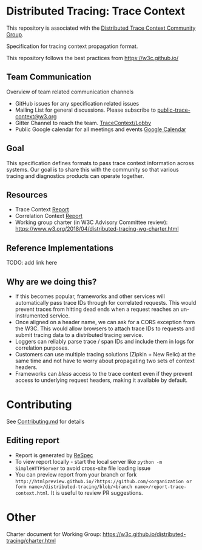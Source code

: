 # Distributed Tracing: Trace Context

This repository is associated with the [Distributed Trace Context Community Group](https://www.w3.org/community/trace-context/).

Specification for tracing context propagation format.

This repository follows the best practices from https://w3c.github.io/

## Team Communication 

Overview of team related communication channels

* GitHub issues for any specification related issues
* Mailing List for general discussions. Please subscribe to [public-trace-context@w3.org](http://lists.w3.org/Archives/Public/public-trace-context/)
* Gitter Channel to reach the team. [TraceContext/Lobby](https://gitter.im/TraceContext/Lobby)
* Public Google calendar for all meetings and events [Google Calendar](https://calendar.google.com/calendar?cid=ZHluYXRyYWNlLmNvbV81YTA5cWh1YTZmaDdqYjIzaDd2ZGpnNnZlZ0Bncm91cC5jYWxlbmRhci5nb29nbGUuY29t)

## Goal

This specification defines formats to pass trace context information across systems. Our goal is 
to share this with the community so that various tracing and diagnostics products can operate 
together.

## Resources

- Trace Context [Report](https://w3c.github.io/distributed-tracing/report-trace-context.html)
- Correlation Context [Report](https://w3c.github.io/distributed-tracing/report-correlation-context.html)
- Working group charter (in W3C Advisory Committee review): https://www.w3.org/2018/04/distributed-tracing-wg-charter.html


## Reference Implementations

TODO: add link here

## Why are we doing this?

* If this becomes popular, frameworks and other services will automatically pass trace IDs 
through for correlated requests. This would prevent traces from hitting dead ends when a request 
reaches an un-instrumented service.
* Once aligned on a header name, we can ask for a CORS exception from the W3C. This would allow 
browsers to attach trace IDs to requests and submit tracing data to a distributed tracing service.
* Loggers can reliably parse trace / span IDs and include them in logs for correlation purposes.
* Customers can use multiple tracing solutions (Zipkin + New Relic) at the same time and not have
 to worry about propagating two sets of context headers.
* Frameworks can *bless* access to the trace context even if they prevent access to underlying 
request headers, making it available by default.

# Contributing

See [Contributing.md](CONTRIBUTING.md) for details

## Editing report

- Report is generated by [ReSpec](https://github.com/w3c/respec/wiki)
- To view report locally - start the local server like `python -m SimpleHTTPServer` to avoid cross-site file loading issue
- You can preview report from your branch or fork `http://htmlpreview.github.io/?https://github.com/<organization or form name>/distributed-tracing/blob/<branch name>/report-trace-context.html`. It is useful to review PR suggestions.

# Other

Charter document for Working Group: https://w3c.github.io/distributed-tracing/charter.html

